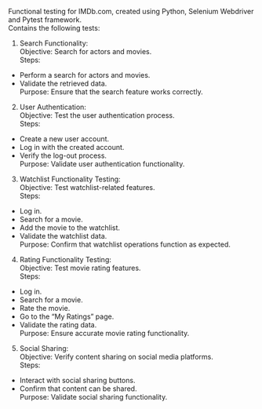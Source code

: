 Functional testing for IMDb.com, created using Python, Selenium Webdriver and Pytest framework.
<br>Contains the following tests:
1. Search Functionality:
<br>Objective: Search for actors and movies.
<br>Steps:
* Perform a search for actors and movies.
* Validate the retrieved data.
<br>Purpose: Ensure that the search feature works correctly.
2. User Authentication:
<br>Objective: Test the user authentication process.
<br>Steps:
* Create a new user account.
* Log in with the created account.
* Verify the log-out process.
<br>Purpose: Validate user authentication functionality.
3. Watchlist Functionality Testing:
<br>Objective: Test watchlist-related features.
<br>Steps:
* Log in.
* Search for a movie.
* Add the movie to the watchlist.
* Validate the watchlist data.
<br>Purpose: Confirm that watchlist operations function as expected.
4. Rating Functionality Testing:
<br>Objective: Test movie rating features.
<br>Steps:
* Log in.
* Search for a movie.
* Rate the movie.
* Go to the “My Ratings” page.
* Validate the rating data.
<br>Purpose: Ensure accurate movie rating functionality.
5. Social Sharing:
<br>Objective: Verify content sharing on social media platforms.
<br>Steps:
* Interact with social sharing buttons.
* Confirm that content can be shared.
<br>Purpose: Validate social sharing functionality.
